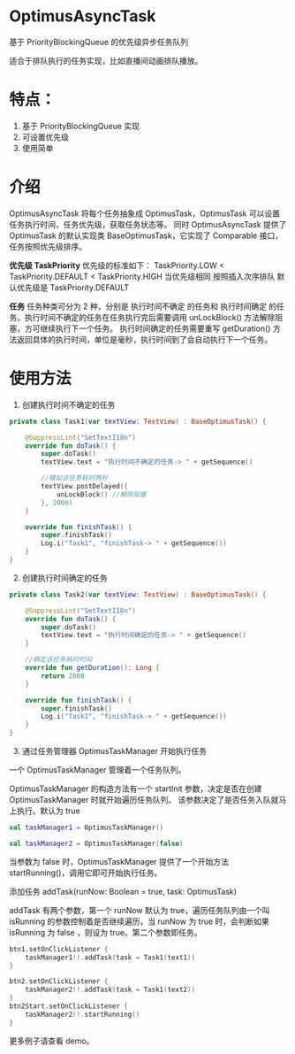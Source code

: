 # OptimusAsyncTask
基于 PriorityBlockingQueue 的优先级异步任务队列

适合于排队执行的任务实现，比如直播间动画排队播放。

# 特点：
1. 基于 PriorityBlockingQueue 实现
2. 可设置优先级
3. 使用简单

# 介绍
OptimusAsyncTask 将每个任务抽象成 OptimusTask，OptimusTask 可以设置任务执行时间，任务优先级，获取任务状态等。
同时 OptimusAsyncTask 提供了 OptimusTask 的默认实现类 BaseOptimusTask，它实现了 Comparable 接口，任务按照优先级排序。

**优先级 TaskPriority**
 优先级的标准如下：
 TaskPriority.LOW < TaskPriority.DEFAULT < TaskPriority.HIGH
 当优先级相同 按照插入次序排队
 默认优先级是 TaskPriority.DEFAULT

**任务**
任务种类可分为 2 种，分别是 执行时间不确定 的任务和 执行时间确定 的任务。执行时间不确定的任务在任务执行完后需要调用
 unLockBlock() 方法解除阻塞，方可继续执行下一个任务。
执行时间确定的任务需要重写 getDuration() 方法返回具体的执行时间，单位是毫秒，执行时间到了会自动执行下一个任务。

# 使用方法

1. 创建执行时间不确定的任务
```kotlin
private class Task1(var textView: TextView) : BaseOptimusTask() {

    @SuppressLint("SetTextI18n")
    override fun doTask() {
        super.doTask()
        textView.text = "执行时间不确定的任务-> " + getSequence()

        //模拟该任务耗时两秒
        textView.postDelayed({
            unLockBlock() //解除阻塞
        }, 2000)
    }

    override fun finishTask() {
        super.finishTask()
        Log.i("Task1", "finishTask-> " + getSequence())
    }
}
```
2. 创建执行时间确定的任务
```kotlin
private class Task2(var textView: TextView) : BaseOptimusTask() {

    @SuppressLint("SetTextI18n")
    override fun doTask() {
        super.doTask()
        textView.text = "执行时间确定的任务-> " + getSequence()
    }

    //确定该任务耗时时间
    override fun getDuration(): Long {
        return 2000
    }

    override fun finishTask() {
        super.finishTask()
        Log.i("Task1", "finishTask-> " + getSequence())
    }
}
```

3. 通过任务管理器 OptimusTaskManager 开始执行任务

一个 OptimusTaskManager 管理着一个任务队列。

OptimusTaskManager 的构造方法有一个 startInit 参数，决定是否在创建 OptimusTaskManager 时就开始遍历任务队列。
该参数决定了是否任务入队就马上执行。默认为 true

```kotlin
val taskManager1 = OptimusTaskManager()

val taskManager2 = OptimusTaskManager(false)
```
当参数为 false 时，OptimusTaskManager 提供了一个开始方法 startRunning()，调用它即可开始执行任务。


添加任务 addTask(runNow: Boolean = true, task: OptimusTask)

addTask 有两个参数，第一个 runNow 默认为 true，遍历任务队列由一个叫 isRunning 的参数控制着是否继续遍历，当 runNow
 为 true 时，会判断如果 isRunning 为 false ，则设为 true。第二个参数即任务。

```kotlin
btn1.setOnClickListener {
    taskManager1!!.addTask(task = Task1(text1))
}

btn2.setOnClickListener {
    taskManager2!!.addTask(task = Task1(text2))
}
btn2Start.setOnClickListener {
    taskManager2!!.startRunning()
}
```

更多例子请查看 demo。
